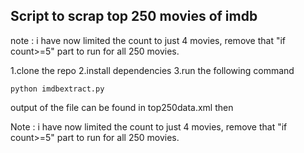 ## Script to scrap top 250 movies of imdb

note : i have now limited the count to just 4 movies, remove that "if count>=5" part to run for all 250 movies.

1.clone the repo
2.install dependencies
3.run the following command

`python imdbextract.py `

output of the file can be found in top250data.xml then


Note : i have now limited the count to just 4 movies, remove that "if count>=5" part to run for all 250 movies.
